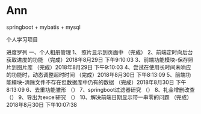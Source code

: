# Ann
springboot + mybatis + mysql

个人学习项目

进度罗列
	一、个人相册管理
		1、 照片显示到页面中						（完成）
		2、前端定时向后台获取进度的功能				（完成）2018年8月29日 下午9:10:03
		3、前端功能模块-保存照片到图片库				（完成）2018年8月29日 下午9:10:03
		4、尝试在使用长时间未响应的功能时，动态调整超时时间	（完成）2018年8月30日 下午8:13:09
		5、前端功能模块-清除文件不存在但数据库中仍有的数据	（完成）2018年8月30日 下午8:13:09
		6、去重功能雏形							（）
		7、springboot过滤器研究					（）
		8、礼金增删改查							（）
		9、导出为excel研究						（）
		10、解决前端日期显示带一串零的问题				（完成）2018年8月30日 下午10:07:38
		
